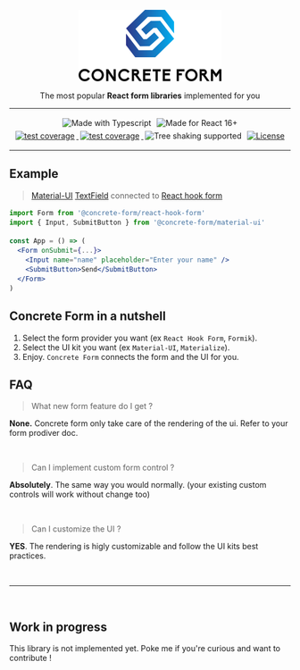 <p align="center">
  <img alt="Concrete Form" src="https://raw.githubusercontent.com/concrete-form/concrete-form/master/doc/logo.png" />
</p>

<p align="center">
  The most popular <strong>React form libraries</strong> implemented for you
</p>

---

<div align="center">
  <img alt="Made with Typescript" style="margin:3px"
  src="https://img.shields.io/badge/Made%20with-Typescript-2f74c0?style=for-the-badge&logo=typescript&labelColor=#333" />
  <img alt="Made for React 16+" style="margin:3px"
  src="https://img.shields.io/badge/Made%20for-React%2016+-5ed3f3?style=for-the-badge&logo=react&labelColor=#333" />
</div>

<div align="center">
  <a href="https://ci.appveyor.com/project/kegi/concrete-form/history">
    <img alt="test coverage" style="margin:3px"
    src="https://img.shields.io/appveyor/build/kegi/concrete-form?style=flat-square" />
  </a>
  <a href="https://coveralls.io/github/concrete-form/concrete-form">
    <img alt="test coverage" style="margin:3px"
    src="https://img.shields.io/coveralls/github/concrete-form/concrete-form?style=flat-square" />
  </a>
  <img alt="Tree shaking supported"src="https://img.shields.io/badge/Tree%20shaking-supported-success?style=flat-square" style="margin:3px" />
  <a href="https://www.npmjs.com/package/@concrete-form/core">
    <img alt="License" style="margin:3px" 
    src="https://img.shields.io/npm/l/@concrete-form/core?color=%23007ec6&style=flat-square&v=2" />
  </a>
</div>

---

## Example
> [Material-UI](https://mui.com/) [TextField](https://mui.com/components/text-fields/) connected to [React hook form](https://react-hook-form.com)

```jsx
import Form from '@concrete-form/react-hook-form'
import { Input, SubmitButton } from '@concrete-form/material-ui'

const App = () => (
  <Form onSubmit={...}>
    <Input name="name" placeholder="Enter your name" />
    <SubmitButton>Send</SubmitButton>
  </Form>
)
```

## **Concrete Form** in a nutshell
1) Select the form provider you want (ex `React Hook Form`, `Formik`).
2) Select the UI kit you want (ex `Material-UI`, `Materialize`).
3) Enjoy. `Concrete Form` connects the form and the UI for you.

## FAQ
> What new form feature do I get ?

**None.** Concrete form only take care of the rendering of the ui. Refer to your form prodiver doc.

<br />

> Can I implement custom form control ?

**Absolutely**. The same way you would normally. (your existing custom controls will work without change too)

<br />

> Can I customize the UI ?

**YES**. The rendering is higly customizable and follow the UI kits best practices.

<br />

---

<br />


## Work in progress
This library is not implemented yet. Poke me if you're curious and want to contribute !